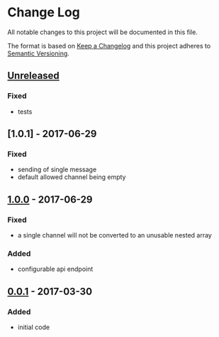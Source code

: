 # Change Log
All notable changes to this project will be documented in this file.

The format is based on [Keep a Changelog](http://keepachangelog.com/)
and this project adheres to [Semantic Versioning](http://semver.org/).

## [Unreleased]
### Fixed
- tests

## [1.0.1] - 2017-06-29
### Fixed
- sending of single message
- default allowed channel being empty

## [1.0.0] - 2017-06-29
### Fixed
- a single channel will not be converted to an unusable nested array

### Added
- configurable api endpoint

## [0.0.1] - 2017-03-30
### Added
- initial code

[Unreleased]: https://github.com/CMTelecom/messaging-php/compare/1.0.1....HEAD
[1.0.0]: https://github.com/CMTelecom/messaging-php/compare/1.0.0...1.0.1
[1.0.0]: https://github.com/CMTelecom/messaging-php/compare/0.0.1...1.0.0
[0.0.1]: https://github.com/CMTelecom/messaging-php/compare/0.0.1...0.0.1